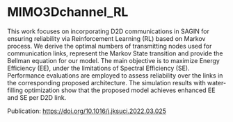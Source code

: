# MIMO3Dchannel_RL

This work focuses on incorporating D2D communications in SAGIN for ensuring reliability via Reinforcement Learning (RL) based on Markov process. We derive the optimal numbers of transmitting nodes used for communication links, represent the Markov State transition and provide the Bellman equation for our model. The main objective is to maximize Energy Efficiency (EE), under the limitations of Spectral Efficiency (SE). Performance evaluations are employed to assess reliability over the links in the corresponding proposed architecture. The simulation results with water-filling optimization show that the proposed model achieves enhanced EE and SE per D2D link.


Publication: https://doi.org/10.1016/j.jksuci.2022.03.025
